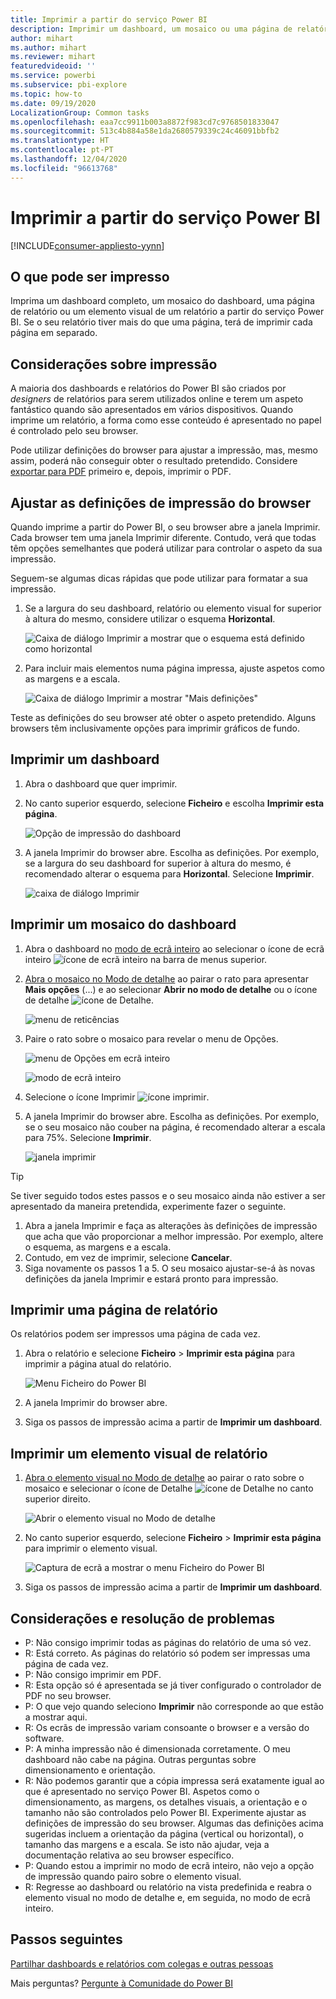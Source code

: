 ```yaml
---
title: Imprimir a partir do serviço Power BI
description: Imprimir um dashboard, um mosaico ou uma página de relatório a partir do serviço Power BI.
author: mihart
ms.author: mihart
ms.reviewer: mihart
featuredvideoid: ''
ms.service: powerbi
ms.subservice: pbi-explore
ms.topic: how-to
ms.date: 09/19/2020
LocalizationGroup: Common tasks
ms.openlocfilehash: eaa7cc9911b003a8872f983cd7c9768501833047
ms.sourcegitcommit: 513c4b884a58e1da2680579339c24c46091bbfb2
ms.translationtype: HT
ms.contentlocale: pt-PT
ms.lasthandoff: 12/04/2020
ms.locfileid: "96613768"
---
```

# <a name="printing-from-the-power-bi-service"></a>Imprimir a partir do serviço Power BI

[!INCLUDE[consumer-appliesto-yynn](../includes/consumer-appliesto-yynn.md)]
## <a name="what-can-be-printed"></a>O que pode ser impresso


Imprima um dashboard completo, um mosaico do dashboard, uma página de relatório ou um elemento visual de um relatório a partir do serviço Power BI. Se o seu relatório tiver mais do que uma página, terá de imprimir cada página em separado. 

## <a name="printing-considerations"></a>Considerações sobre impressão

A maioria dos dashboards e relatórios do Power BI são criados por *designers* de relatórios para serem utilizados online e terem um aspeto fantástico quando são apresentados em vários dispositivos. Quando imprime um relatório, a forma como esse conteúdo é apresentado no papel é controlado pelo seu browser. 

Pode utilizar definições do browser para ajustar a impressão, mas, mesmo assim, poderá não conseguir obter o resultado pretendido. Considere [exportar para PDF](end-user-pdf.md) primeiro e, depois, imprimir o PDF. 

## <a name="adjust-your-browser-print-settings"></a>Ajustar as definições de impressão do browser
Quando imprime a partir do Power BI, o seu browser abre a janela Imprimir. Cada browser tem uma janela Imprimir diferente. Contudo, verá que todas têm opções semelhantes que poderá utilizar para controlar o aspeto da sua impressão. 

Seguem-se algumas dicas rápidas que pode utilizar para formatar a sua impressão.

   > 
1. Se a largura do seu dashboard, relatório ou elemento visual for superior à altura do mesmo, considere utilizar o esquema **Horizontal**. 

   ![Caixa de diálogo Imprimir a mostrar que o esquema está definido como horizontal](./media/end-user-print/power-bi-landscape-layout.png)

2. Para incluir mais elementos numa página impressa, ajuste aspetos como as margens e a escala. 

    ![Caixa de diálogo Imprimir a mostrar "Mais definições"](./media/end-user-print/power-bi-margins.png)

Teste as definições do seu browser até obter o aspeto pretendido. Alguns browsers têm inclusivamente opções para imprimir gráficos de fundo. 

## <a name="print-a-dashboard"></a>Imprimir um dashboard
1. Abra o dashboard que quer imprimir.
2. No canto superior esquerdo, selecione **Ficheiro** e escolha **Imprimir esta página**.
   
    ![Opção de impressão do dashboard](./media/end-user-print/power-bi-dashboard-print-options.png)

3. A janela Imprimir do browser abre. Escolha as definições. Por exemplo, se a largura do seu dashboard for superior à altura do mesmo, é recomendado alterar o esquema para **Horizontal**. Selecione **Imprimir**.
   
    ![caixa de diálogo Imprimir](./media/end-user-print/power-bi-print-dash.png)

## <a name="print-a-dashboard-tile"></a>Imprimir um mosaico do dashboard
1. Abra o dashboard no [modo de ecrã inteiro](end-user-focus.md) ao selecionar o ícone de ecrã inteiro ![ícone de ecrã inteiro](./media/end-user-print/power-bi-full-screen.png) na barra de menus superior.

3. [Abra o mosaico no Modo de detalhe](end-user-focus.md) ao pairar o rato para apresentar **Mais opções** (...) e ao selecionar **Abrir no modo de detalhe** ou o ícone de detalhe ![ícone de Detalhe](./media/end-user-print/power-bi-focus-icon.png).
   
    ![menu de reticências](./media/end-user-print/power-bi-focus-tile.png)

4. Paire o rato sobre o mosaico para revelar o menu de Opções.
   
    ![menu de Opções em ecrã inteiro](./media/end-user-print/power-bi-menu-option.png)

    ![modo de ecrã inteiro](./media/end-user-print/power-bi-focus.png)

4. Selecione o ícone Imprimir ![ícone imprimir](./media/end-user-print/print-icon.png).     

5. A janela Imprimir do browser abre. Escolha as definições. Por exemplo, se o seu mosaico não couber na página, é recomendado alterar a escala para 75%. Selecione **Imprimir**.

    ![janela imprimir](./media/end-user-print/power-bi-scale.png) 

> [!TIP]
> Se tiver seguido todos estes passos e o seu mosaico ainda não estiver a ser apresentado da maneira pretendida, experimente fazer o seguinte.
> 1. Abra a janela Imprimir e faça as alterações às definições de impressão que acha que vão proporcionar a melhor impressão. Por exemplo, altere o esquema, as margens e a escala. 
> 2. Contudo, em vez de imprimir, selecione **Cancelar**. 
> 3. Siga novamente os passos 1 a 5. O seu mosaico ajustar-se-á às novas definições da janela Imprimir e estará pronto para impressão.

## <a name="print-a-report-page"></a>Imprimir uma página de relatório
Os relatórios podem ser impressos uma página de cada vez.

1. Abra o relatório e selecione **Ficheiro** > **Imprimir esta página** para imprimir a página atual do relatório.
   
    ![Menu Ficheiro do Power BI](./media/end-user-print/power-bi-print-report.png)
2. A janela Imprimir do browser abre.

3. Siga os passos de impressão acima a partir de **Imprimir um dashboard**.
   


## <a name="print-a-report-visual"></a>Imprimir um elemento visual de relatório
1. [Abra o elemento visual no Modo de detalhe](end-user-focus.md) ao pairar o rato sobre o mosaico e selecionar o ícone de Detalhe ![ícone de Detalhe](./media/end-user-print/power-bi-focus-icon.png) no canto superior direito.


    ![Abrir o elemento visual no Modo de detalhe](./media/end-user-print/power-bi-visual-focus.png)

2. No canto superior esquerdo, selecione **Ficheiro** > **Imprimir esta página** para imprimir o elemento visual.

    ![Captura de ecrã a mostrar o menu Ficheiro do Power BI](./media/end-user-print/power-bi-visual-print.png)


3. Siga os passos de impressão acima a partir de **Imprimir um dashboard**.

## <a name="considerations-and-troubleshooting"></a>Considerações e resolução de problemas

* P: Não consigo imprimir todas as páginas do relatório de uma só vez.    
* R: Está correto. As páginas do relatório só podem ser impressas uma página de cada vez.
* P: Não consigo imprimir em PDF.    
* R: Esta opção só é apresentada se já tiver configurado o controlador de PDF no seu browser.    
* P: O que vejo quando seleciono **Imprimir** não corresponde ao que estão a mostrar aqui.    
* R: Os ecrãs de impressão variam consoante o browser e a versão do software.
* P: A minha impressão não é dimensionada corretamente.  O meu dashboard não cabe na página. Outras perguntas sobre dimensionamento e orientação.    
* R: Não podemos garantir que a cópia impressa será exatamente igual ao que é apresentado no serviço Power BI. Aspetos como o dimensionamento, as margens, os detalhes visuais, a orientação e o tamanho não são controlados pelo Power BI. Experimente ajustar as definições de impressão do seu browser. Algumas das definições acima sugeridas incluem a orientação da página (vertical ou horizontal), o tamanho das margens e a escala. Se isto não ajudar, veja a documentação relativa ao seu browser específico.      
* P: Quando estou a imprimir no modo de ecrã inteiro, não vejo a opção de impressão quando pairo sobre o elemento visual.   
* R: Regresse ao dashboard ou relatório na vista predefinida e reabra o elemento visual no modo de detalhe e, em seguida, no modo de ecrã inteiro. 

## <a name="next-steps"></a>Passos seguintes
[Partilhar dashboards e relatórios com colegas e outras pessoas](../collaborate-share/service-share-dashboards.md)

Mais perguntas? [Pergunte à Comunidade do Power BI](https://community.powerbi.com/)
